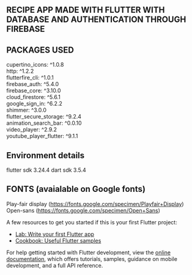 
## RECIPE APP MADE WITH FLUTTER WITH DATABASE AND AUTHENTICATION THROUGH FIREBASE 


## PACKAGES USED
  cupertino_icons: ^1.0.8<br>
  http: ^1.2.2<br>
  flutterfire_cli: ^1.0.1<br>
  firebase_auth: ^5.4.0<br>
  firebase_core: ^3.10.0<br>
  cloud_firestore: ^5.6.1<br>
  google_sign_in: ^6.2.2<br>
  shimmer: ^3.0.0<br>
  flutter_secure_storage: ^9.2.4<br>
  animation_search_bar: ^0.0.10<br>
  video_player: ^2.9.2<br>
  youtube_player_flutter: ^9.1.1<br>

## Environment details
  flutter sdk 3.24.4
  dart sdk 3.5.4

## FONTS (avaialable on Google fonts)
 Play-fair display  (https://fonts.google.com/specimen/Playfair+Display)
 Open-sans  (https://fonts.google.com/specimen/Open+Sans)
 

A few resources to get you started if this is your first Flutter project:

- [Lab: Write your first Flutter app](https://docs.flutter.dev/get-started/codelab)
- [Cookbook: Useful Flutter samples](https://docs.flutter.dev/cookbook)

For help getting started with Flutter development, view the
[online documentation](https://docs.flutter.dev/), which offers tutorials,
samples, guidance on mobile development, and a full API reference.
